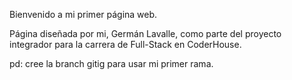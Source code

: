 Bienvenido a mi primer página web. 

Página diseñada por mi, Germán Lavalle, como parte del proyecto integrador para la carrera de Full-Stack en CoderHouse.

pd: cree la branch gitig para usar mi primer rama.
